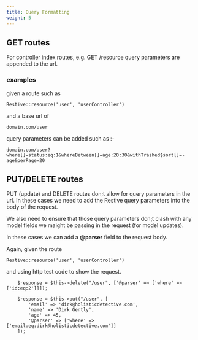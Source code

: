 ```yaml
---
title: Query Formatting
weight: 5
---
```


## GET routes

For controller index routes, e.g. GET /resource query parameters are appended to the url.

### examples

given a route such as 

    Restive::resource('user', 'userController')
    
and a base url of 

    domain.com/user
   
query parameters can be added such as :-

    domain.com/user?where[]=status:eq:1&whereBetween[]=age:20:30&withTrashed$sort[]=-age&perPage=20
   
## PUT/DELETE routes

PUT (update) and DELETE routes don;t allow for query parameters in the url. In these cases we need to 
add the Restive query parameters into the body of the request. 

We also need to ensure that those query parameters don;t clash with any model fields we maight be passing
in the request (for model updates).

In these cases we can add a **@parser** field to the request body.

Again, given the route

    Restive::resource('user', 'userController')
    
and using http test code to show the request.

        $response = $this->delete("/user", ['@parser' => ['where' => ['id:eq:2']]]);

        $response = $this->put("/user", [
            'email' => 'dirk@holisticdetective.com',
            'name' => 'Dirk Gently',
            'age' => 45,
            '@parser' => ['where' => ['email:eq:dirk@holisticdetective.com']]
        ]);


     